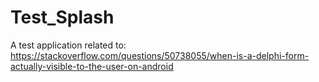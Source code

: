 # Test_Splash

A test application related to:
https://stackoverflow.com/questions/50738055/when-is-a-delphi-form-actually-visible-to-the-user-on-android
